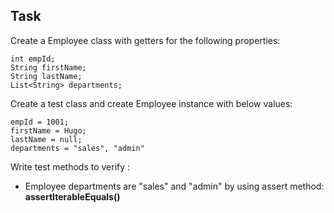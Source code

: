 
## Task

 Create a Employee class with getters for the following properties:
 
    int empId;   
    String firstName;
    String lastName;
    List<String> departments;
  
 Create a test class and create Employee instance with below values:

    empId = 1001;   
    firstName = Hugo;
    lastName = null;
    departments = "sales", "admin"
     
 
 Write test methods to verify :
   * Employee departments are "sales" and "admin" by using assert method: **assertIterableEquals()**
   
   
   
    

